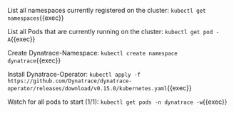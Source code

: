 
List all namespaces currently registered on the cluster: `kubectl get namespaces`{{exec}}

List all Pods that are currently running on the cluster: `kubectl get pod -A`{{exec}}

Create Dynatrace-Namespace: `kubectl create namespace dynatrace`{{exec}}

Install Dynatrace-Operator: `kubectl apply -f https://github.com/Dynatrace/dynatrace-operator/releases/download/v0.15.0/kubernetes.yaml`{{exec}}

Watch for all pods to start (1/1): `kubectl get pods -n dynatrace -w`{{exec}}
